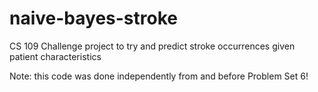# naive-bayes-stroke
CS 109 Challenge project to try and predict stroke occurrences given patient characteristics

Note: this code was done independently from and before Problem Set 6!
